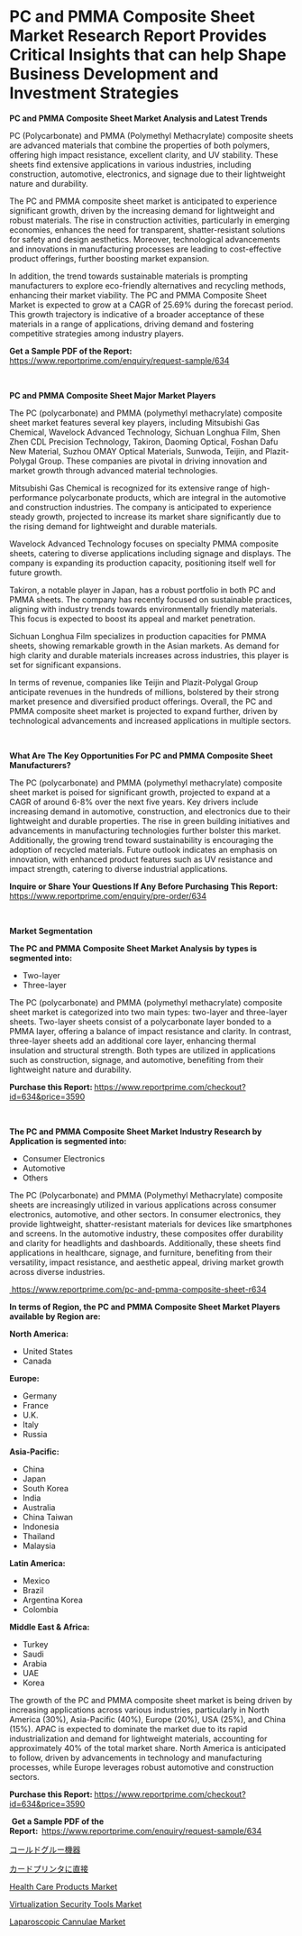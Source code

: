 <p><h1>PC and PMMA Composite Sheet Market Research Report Provides Critical Insights that can help Shape Business Development and Investment Strategies</h1></p><p><strong>PC and PMMA Composite Sheet Market Analysis and Latest Trends</strong></p>
<p><p>PC (Polycarbonate) and PMMA (Polymethyl Methacrylate) composite sheets are advanced materials that combine the properties of both polymers, offering high impact resistance, excellent clarity, and UV stability. These sheets find extensive applications in various industries, including construction, automotive, electronics, and signage due to their lightweight nature and durability.</p><p>The PC and PMMA composite sheet market is anticipated to experience significant growth, driven by the increasing demand for lightweight and robust materials. The rise in construction activities, particularly in emerging economies, enhances the need for transparent, shatter-resistant solutions for safety and design aesthetics. Moreover, technological advancements and innovations in manufacturing processes are leading to cost-effective product offerings, further boosting market expansion.</p><p>In addition, the trend towards sustainable materials is prompting manufacturers to explore eco-friendly alternatives and recycling methods, enhancing their market viability. The PC and PMMA Composite Sheet Market is expected to grow at a CAGR of 25.69% during the forecast period. This growth trajectory is indicative of a broader acceptance of these materials in a range of applications, driving demand and fostering competitive strategies among industry players.</p></p>
<p><strong>Get a Sample PDF of the Report:&nbsp;</strong> <a href="https://www.reportprime.com/enquiry/request-sample/634">https://www.reportprime.com/enquiry/request-sample/634</a></p>
<p>&nbsp;</p>
<p><strong>PC and PMMA Composite Sheet Major Market Players</strong></p>
<p><p>The PC (polycarbonate) and PMMA (polymethyl methacrylate) composite sheet market features several key players, including Mitsubishi Gas Chemical, Wavelock Advanced Technology, Sichuan Longhua Film, Shen Zhen CDL Precision Technology, Takiron, Daoming Optical, Foshan Dafu New Material, Suzhou OMAY Optical Materials, Sunwoda, Teijin, and Plazit-Polygal Group. These companies are pivotal in driving innovation and market growth through advanced material technologies.</p><p>Mitsubishi Gas Chemical is recognized for its extensive range of high-performance polycarbonate products, which are integral in the automotive and construction industries. The company is anticipated to experience steady growth, projected to increase its market share significantly due to the rising demand for lightweight and durable materials.</p><p>Wavelock Advanced Technology focuses on specialty PMMA composite sheets, catering to diverse applications including signage and displays. The company is expanding its production capacity, positioning itself well for future growth.</p><p>Takiron, a notable player in Japan, has a robust portfolio in both PC and PMMA sheets. The company has recently focused on sustainable practices, aligning with industry trends towards environmentally friendly materials. This focus is expected to boost its appeal and market penetration.</p><p>Sichuan Longhua Film specializes in production capacities for PMMA sheets, showing remarkable growth in the Asian markets. As demand for high clarity and durable materials increases across industries, this player is set for significant expansions.</p><p>In terms of revenue, companies like Teijin and Plazit-Polygal Group anticipate revenues in the hundreds of millions, bolstered by their strong market presence and diversified product offerings. Overall, the PC and PMMA composite sheet market is projected to expand further, driven by technological advancements and increased applications in multiple sectors.</p></p>
<p>&nbsp;</p>
<p><strong>What Are The Key Opportunities For PC and PMMA Composite Sheet Manufacturers?</strong></p>
<p><p>The PC (polycarbonate) and PMMA (polymethyl methacrylate) composite sheet market is poised for significant growth, projected to expand at a CAGR of around 6-8% over the next five years. Key drivers include increasing demand in automotive, construction, and electronics due to their lightweight and durable properties. The rise in green building initiatives and advancements in manufacturing technologies further bolster this market. Additionally, the growing trend toward sustainability is encouraging the adoption of recycled materials. Future outlook indicates an emphasis on innovation, with enhanced product features such as UV resistance and impact strength, catering to diverse industrial applications.</p></p>
<p><strong>Inquire or Share Your Questions If Any Before Purchasing This Report:</strong> <a href="https://www.reportprime.com/enquiry/pre-order/634">https://www.reportprime.com/enquiry/pre-order/634</a></p>
<p>&nbsp;</p>
<p><strong>Market Segmentation</strong></p>
<p><strong>The PC and PMMA Composite Sheet Market Analysis by types is segmented into:</strong></p>
<p><ul><li>Two-layer</li><li>Three-layer</li></ul></p>
<p><p>The PC (polycarbonate) and PMMA (polymethyl methacrylate) composite sheet market is categorized into two main types: two-layer and three-layer sheets. Two-layer sheets consist of a polycarbonate layer bonded to a PMMA layer, offering a balance of impact resistance and clarity. In contrast, three-layer sheets add an additional core layer, enhancing thermal insulation and structural strength. Both types are utilized in applications such as construction, signage, and automotive, benefiting from their lightweight nature and durability.</p></p>
<p><strong>Purchase this Report:&nbsp;</strong><a href="https://www.reportprime.com/checkout?id=634&price=3590">https://www.reportprime.com/checkout?id=634&price=3590</a></p>
<p>&nbsp;</p>
<p><strong>The PC and PMMA Composite Sheet Market Industry Research by Application is segmented into:</strong></p>
<p><ul><li>Consumer Electronics</li><li>Automotive</li><li>Others</li></ul></p>
<p><p>The PC (Polycarbonate) and PMMA (Polymethyl Methacrylate) composite sheets are increasingly utilized in various applications across consumer electronics, automotive, and other sectors. In consumer electronics, they provide lightweight, shatter-resistant materials for devices like smartphones and screens. In the automotive industry, these composites offer durability and clarity for headlights and dashboards. Additionally, these sheets find applications in healthcare, signage, and furniture, benefiting from their versatility, impact resistance, and aesthetic appeal, driving market growth across diverse industries.</p></p>
<p><a href="https://www.reportprime.com/pc-and-pmma-composite-sheet-r634">&nbsp;https://www.reportprime.com/pc-and-pmma-composite-sheet-r634</a></p>
<p><strong>In terms of Region, the PC and PMMA Composite Sheet Market Players available by Region are:</strong></p>
<p>
    <p> <strong> North America: </strong>
        <ul>
            <li>United States</li>
            <li>Canada</li>
        </ul>
        </p> 
    <p> <strong> Europe: </strong>
        <ul>
            <li>Germany</li>
            <li>France</li>
            <li>U.K.</li>
            <li>Italy</li>
            <li>Russia</li>
        </ul>
        </p> 
    <p> <strong> Asia-Pacific: </strong>
        <ul>
            <li>China</li>
            <li>Japan</li>
            <li>South Korea</li>
            <li>India</li>
            <li>Australia</li>
            <li>China Taiwan</li>
            <li>Indonesia</li>
            <li>Thailand</li>
            <li>Malaysia</li>
        </ul>
        </p> 
    <p> <strong> Latin America: </strong>
        <ul>
            <li>Mexico</li>
            <li>Brazil</li>
            <li>Argentina Korea</li>
            <li>Colombia</li>
        </ul>
        </p> 
    <p> <strong> Middle East & Africa: </strong>
        <ul>
            <li>Turkey</li>
            <li>Saudi</li>
            <li>Arabia</li>
            <li>UAE</li>
            <li>Korea</li>
        </ul>
    </p>
    </p>
<p><p>The growth of the PC and PMMA composite sheet market is being driven by increasing applications across various industries, particularly in North America (30%), Asia-Pacific (40%), Europe (20%), USA (25%), and China (15%). APAC is expected to dominate the market due to its rapid industrialization and demand for lightweight materials, accounting for approximately 40% of the total market share. North America is anticipated to follow, driven by advancements in technology and manufacturing processes, while Europe leverages robust automotive and construction sectors.</p></p>
<p><strong>Purchase this Report: </strong><a href="https://www.reportprime.com/checkout?id=634&price=3590">https://www.reportprime.com/checkout?id=634&price=3590</a></p>
<p>&nbsp;<strong>Get a Sample PDF of the Report:&nbsp;&nbsp;</strong><a href="https://www.reportprime.com/enquiry/request-sample/634">https://www.reportprime.com/enquiry/request-sample/634</a></p>
<p><strong></strong></p>
<p><p><a href="https://medium.com/@shepardelmer/%E6%88%A6%E7%95%A5%E7%9A%84%E5%B8%82%E5%A0%B4%E3%82%A4%E3%83%B3%E3%82%B5%E3%82%A4%E3%83%88-%E3%82%B0%E3%83%AD%E3%83%BC%E3%83%90%E3%83%AB%E3%82%B3%E3%83%BC%E3%83%AB%E3%83%89%E3%82%B0%E3%83%AB%E3%83%BC%E6%A9%9F%E5%99%A8%E5%B8%82%E5%A0%B4%E3%81%AE%E5%8B%95%E5%90%91-2024%E5%B9%B4-2031%E5%B9%B4-59d99475f63c">コールドグルー機器</a></p><p><a href="https://medium.com/@shepardelmer/%E3%83%80%E3%82%A4%E3%83%AC%E3%82%AF%E3%83%88-%E3%83%88-%E3%82%AB%E3%83%BC%E3%83%89-%E3%83%97%E3%83%AA%E3%83%B3%E3%82%BF%E3%83%BC%E5%B8%82%E5%A0%B4%E3%81%B8%E3%81%AE%E6%B7%B1%E3%81%84%E6%8E%A2%E6%B1%82-%E3%83%88%E3%83%AC%E3%83%B3%E3%83%89-%E5%B8%82%E5%A0%B4%E3%82%BB%E3%82%B0%E3%83%A1%E3%83%B3%E3%83%86%E3%83%BC%E3%82%B7%E3%83%A7%E3%83%B3-%E7%AB%B6%E4%BA%89%E5%88%86%E6%9E%90-692aa065055b">カードプリンタに直接</a></p><p><a href="https://medium.com/@maudeefields042024/booming-health-care-products-market-sector-market-analysis-and-growth-projections-till-2031-52409a30e36b">Health Care Products Market</a></p><p><a href="https://medium.com/@caigithemay20/global-virtualization-security-tools-industry-analysis-share-growth-trends-and-forecast-2024-to-285a6731b2fc">Virtualization Security Tools Market</a></p><p><a href="https://issuu.com/reportprime-2/docs/laparoscopic-cannulae-market-size-2_a70a3a3c354eda">Laparoscopic Cannulae Market</a></p></p>